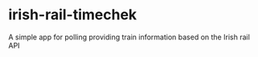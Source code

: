 # irish-rail-timechek
A simple app for polling providing train information based on the Irish rail API
